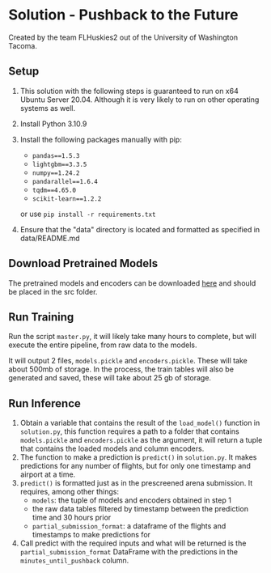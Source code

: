 # Solution - Pushback to the Future



Created by the team FLHuskies2 out of the University of Washington Tacoma.

## Setup

1. This solution with the following steps is guaranteed to run on x64 Ubuntu Server 20.04. Although it is very 
likely to run on other operating systems as well.
2. Install Python 3.10.9
3. Install the following packages manually with pip:
    
   - `pandas==1.5.3`
   - `lightgbm==3.3.5`
   - `numpy==1.24.2`
   - `pandarallel==1.6.4`
   - `tqdm==4.65.0`
   - `scikit-learn==1.2.2`

   or use `pip install -r requirements.txt`

4. Ensure that the "data" directory is located and formatted as specified in data/README.md

## Download Pretrained Models
The pretrained models and encoders can be downloaded [here](https://www.dropbox.com/scl/fo/6nparyuy3vo10j6cpho8e/h?dl=0&rlkey=eo93lv5m16q5vyyve2pqjyukk) and should be placed in the src folder.

## Run Training
Run the script `master.py`, it will likely take many hours to complete, 
but will execute the entire pipeline, from raw data to the models.

It will output 2 files, `models.pickle` and `encoders.pickle`. These will take about 500mb of storage. In the process, the train tables will also be generated and saved, these will take about 25 gb of storage.


## Run Inference
1. Obtain a variable that contains the result of the `load_model()` function in `solution.py`, this function requires 
a path to a folder that contains `models.pickle` and `encoders.pickle` as the argument, it will return a tuple that
contains the loaded models and column encoders.
2. The function to make a prediction is `predict()` in `solution.py`. It makes predictions for any number of flights,
but for only one timestamp and airport at a time. 
3. `predict()` is formatted just as in the prescreened arena submission. It requires, among other things:
   - `models`: the tuple of models and encoders obtained in step 1
   - the raw data tables filtered by timestamp between the prediction time and 30 hours prior
   - `partial_submission_format`: a dataframe of the flights and timestamps to make predictions for
4. Call predict with the required inputs and what will be returned is the `partial_submission_format` DataFrame
with the predictions in the `minutes_until_pushback` column.



